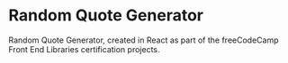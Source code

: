 # Random Quote Generator

Random Quote Generator, created in React as part of the freeCodeCamp Front End Libraries certification projects.
